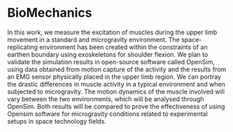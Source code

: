 # BioMechanics
In this work, we measure the excitation of muscles during the upper limb movement in a standard and 
microgravity environment. The space-replicating environment has been created within the 
constraints of an earthen boundary using exoskeletons for shoulder flexion. We plan to validate the 
simulation results in open-source software called OpenSim, using data obtained from motion
capture of the activity and the results from an EMG sensor physically placed in the upper limb 
region. We can portray the drastic differences in muscle activity in a typical 
environment and when subjected to microgravity. The motion dynamics of the muscle involved
will vary between the two environments, which will be analysed through OpenSim. Both results
will be compared to prove the effectiveness of using Opensim software for 
microgravity conditions related to experimental setups in space technology fields.
